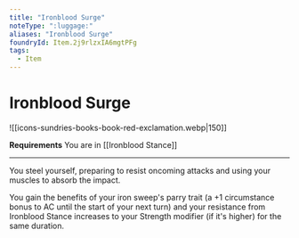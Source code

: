```yaml
---
title: "Ironblood Surge"
noteType: ":luggage:"
aliases: "Ironblood Surge"
foundryId: Item.2j9rlzxIA6mgtPFg
tags:
  - Item
---
```


# Ironblood Surge
![[icons-sundries-books-book-red-exclamation.webp|150]]

**Requirements** You are in [[Ironblood Stance]]

* * *

You steel yourself, preparing to resist oncoming attacks and using your muscles to absorb the impact.

You gain the benefits of your iron sweep's parry trait (a +1 circumstance bonus to AC until the start of your next turn) and your resistance from Ironblood Stance increases to your Strength modifier (if it's higher) for the same duration.
